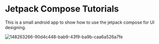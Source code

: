 
# Jetpack Compose Tutorials
This is a small android app to show how to use the jetpack compose for UI designing.

![148263266-90d4c448-bab9-43f9-ba9b-caa6a526a7fe](https://user-images.githubusercontent.com/8132694/149333991-a655d635-b47c-4936-8f70-40352ff69f91.png)


